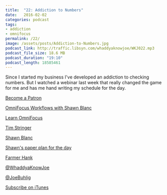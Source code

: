 ```yaml
---
title:  "22: Addiction to Numbers"
date:   2016-02-02
categories: podcast
tags:
- addiction
- omnifocus
permalink: /22/
image: /assets/posts/Addiction-to-Numbers.jpg
podcast_link: http://traffic.libsyn.com/whaddyaknowjoe/WKJ022.mp3
podcast_file_size: 18.6 MB
podcast_duration: "19:10"
podcast_length: 18585461
---
```

Since I started my business I've developed an addiction to checking numbers. But I watched a webinar last week that really changed the game for me and has me hand writing my schedule for the day.
<!--more-->

[Become a Patron](http://joebuhlig.com/patron/)

[OmniFocus Workflows with Shawn Blanc](https://learnomnifocus.com/tutorials/2016-01-28-omnifocus-workflows-with-shawn-blanc/?ref=11)

[Learn OmniFocus](https://learnomnifocus.com/)

[Tim Stringer](http://www.timstringer.com/)

[Shawn Blanc](http://shawnblanc.net/)

[Shawn's paper plan for the day](https://www.instagram.com/p/BBFkAYIORl0/)

[Farmer Hank](https://farmerhank.com/)

[@WhaddyaKnowJoe](https://twitter.com/whaddyaknowjoe)

[@JoeBuhlig](https://twitter.com/JoeBuhlig)

[Subscribe on iTunes](https://itunes.apple.com/us/podcast/whaddya-know-joe/id1035426948)